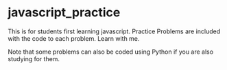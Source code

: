 # javascript_practice
This is for students first learning javascript. Practice Problems are included with the code to each problem. Learn with me. 

Note that some problems can also be coded using Python if you are also studying for them. 
